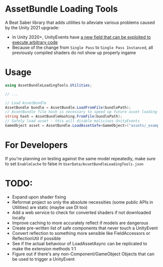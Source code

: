 # AssetBundle Loading Tools
A Beat Saber library that adds utilities to alleviate various problems caused by the Unity 2021 upgrade:
- In Unity 2020+, UnityEvents have [a new field that can be exploited to execute arbitrary code](https://blog.includesecurity.com/2021/06/hacking-unity-games-malicious-unity-game-objects/)
- Because of the change from `Single Pass` to `Single Pass Instanced`, all previously compiled shaders do not show up properly ingame

# Usage
```csharp
using AssetBundleLoadingTools.Utilities;

// ...

// Load AssetBundle
AssetBundle bundle = AssetBundle.LoadFromFile(bundlePath);
// AssetBundle file hash is necessary to speed up future asset loading with caches
string hash = AssetBundleHashing.FromFile(bundlePath);
// Safely load asset - this will disable malicious UnityEvents
GameObject asset = AssetBundle.LoadAssetSafe<GameObject>("assets/_example.prefab", hash);
```

# For Developers
If you're planning on testing against the same model repeatedly, make sure to set `EnableCache` to false in `UserData/AssetBundleLoadingTools.json`
# TODO:
- Expand upon shader fixing
- Reformat project so only the absolute necessities (some public APIs in Utilities) are static (maybe use DI too)
- Add a web service to check for converted shaders if not downloaded locally
- Improve caching to more accurately reflect if models are dangerous
- Create pre-written list of safe components that never touch a UnityEvent
- Convert reflection to something more sensible like FieldAccessors or ReflectionUtil if possible
- See if the actual behaviour of LoadAssetAsync can be replicated to make the extension methods 1:1
- Figure out if there's any non-Component/GameObject Objects that can be used to trigger a UnityEvent